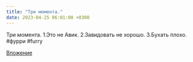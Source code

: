 ```yaml
---
title: "Три момента."
date: 2023-04-25 06:01:00 +0300
---
```


Три момента.
1.Это не Авик.
2.Завидовать не хорошо.
3.Бухать плохо.
#фурри #furry

[Вложение](/assets/vk_photos/4/qjXkQeKha9Q.jpg)
